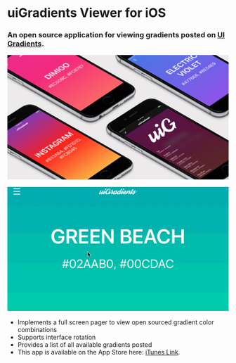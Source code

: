 # uiGradients Viewer for iOS
### An open source application for viewing gradients posted on [UI Gradients](https://uigradients.com/).
![demo](image_assets/device_mockup.png?raw=true "Demo")

<p style="text-align:center"><img src ="image_assets/ui_gradients_viewer.gif" /></p>

- Implements a full screen pager to view open sourced gradient color combinations
- Supports interface rotation
- Provides a list of all available gradients posted
- This app is available on the App Store here: [iTunes Link](https://itunes.apple.com/us/app/ui-gradients/id1276461722?mt=8&ign-mpt=uo%3D4).
